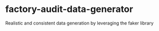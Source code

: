 # factory-audit-data-generator
 Realistic and consistent data generation by leveraging the faker library 
